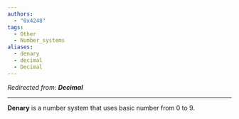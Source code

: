 ```yaml
---
authors:
  - "0x4248"
tags:
  - Other
  - Number_systems
aliases:
  - denary
  - decimal
  - Decimal
---
```

*Redirected from: **Decimal***
<hr>

**Denary** is a number system that uses basic number from 0 to 9. 